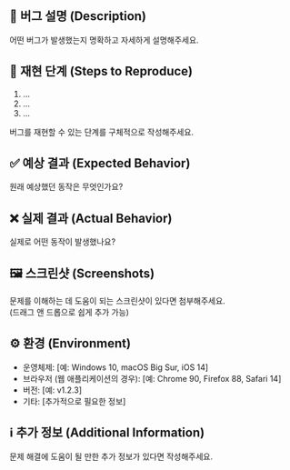 ## 🐞 버그 설명 (Description)

어떤 버그가 발생했는지 명확하고 자세하게 설명해주세요.

## 🔁 재현 단계 (Steps to Reproduce)

1. ...
2. ...
3. ...

버그를 재현할 수 있는 단계를 구체적으로 작성해주세요.

## ✅ 예상 결과 (Expected Behavior)

원래 예상했던 동작은 무엇인가요?

## ❌ 실제 결과 (Actual Behavior)

실제로 어떤 동작이 발생했나요?

## 🖼 스크린샷 (Screenshots)

문제를 이해하는 데 도움이 되는 스크린샷이 있다면 첨부해주세요.  
(드래그 앤 드롭으로 쉽게 추가 가능)

## ⚙️ 환경 (Environment)

- 운영체제: [예: Windows 10, macOS Big Sur, iOS 14]
- 브라우저 (웹 애플리케이션의 경우): [예: Chrome 90, Firefox 88, Safari 14]
- 버전: [예: v1.2.3]
- 기타: [추가적으로 필요한 정보]

## ℹ️ 추가 정보 (Additional Information)

문제 해결에 도움이 될 만한 추가 정보가 있다면 작성해주세요.